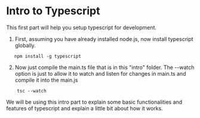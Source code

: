 Intro to Typescript
===================
This first part will help you setup typescript for development.
1. First, assuming you have already installed node.js, now install typescript globally.
 ```
    npm install -g typescript
 ```
2. Now just compile the main.ts file that is in this "intro" folder. The --watch option is just to allow it to watch and listen for changes in main.ts and compile it into the main.js
```
    tsc --watch
```
We will be using this intro part to explain some basic functionalities and features of typescript and explain a little bit about how it works.